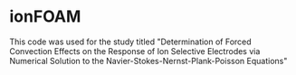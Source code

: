 # ionFOAM
This code was used for the study titled "Determination of Forced Convection Effects on the Response of Ion Selective Electrodes via Numerical Solution to the Navier-Stokes-Nernst-Plank-Poisson Equations"
